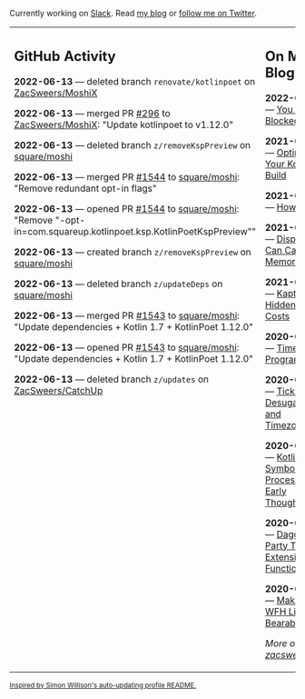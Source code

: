 Currently working on [Slack](https://slack.com/). Read [my blog](https://zacsweers.dev/) or [follow me on Twitter](https://twitter.com/ZacSweers).

<table><tr><td valign="top" width="60%">

## GitHub Activity
<!-- githubActivity starts -->
**2022-06-13** — deleted branch `renovate/kotlinpoet` on [ZacSweers/MoshiX](https://github.com/ZacSweers/MoshiX)

**2022-06-13** — merged PR [#296](https://github.com/ZacSweers/MoshiX/pull/296) to [ZacSweers/MoshiX](https://github.com/ZacSweers/MoshiX): "Update kotlinpoet to v1.12.0"

**2022-06-13** — deleted branch `z/removeKspPreview` on [square/moshi](https://github.com/square/moshi)

**2022-06-13** — merged PR [#1544](https://github.com/square/moshi/pull/1544) to [square/moshi](https://github.com/square/moshi): "Remove redundant opt-in flags"

**2022-06-13** — opened PR [#1544](https://github.com/square/moshi/pull/1544) to [square/moshi](https://github.com/square/moshi): "Remove "-opt-in=com.squareup.kotlinpoet.ksp.KotlinPoetKspPreview""

**2022-06-13** — created branch `z/removeKspPreview` on [square/moshi](https://github.com/square/moshi)

**2022-06-13** — deleted branch `z/updateDeps` on [square/moshi](https://github.com/square/moshi)

**2022-06-13** — merged PR [#1543](https://github.com/square/moshi/pull/1543) to [square/moshi](https://github.com/square/moshi): "Update dependencies + Kotlin 1.7 + KotlinPoet 1.12.0"

**2022-06-13** — opened PR [#1543](https://github.com/square/moshi/pull/1543) to [square/moshi](https://github.com/square/moshi): "Update dependencies + Kotlin 1.7 + KotlinPoet 1.12.0"

**2022-06-13** — deleted branch `z/updates` on [ZacSweers/CatchUp](https://github.com/ZacSweers/CatchUp)
<!-- githubActivity ends -->
</td><td valign="top" width="40%">

## On My Blog
<!-- blog starts -->
**2022-05-23** — [You Are Not Blocked](https://www.zacsweers.dev/you-are-not-blocked/)

**2021-07-23** — [Optimizing Your Kotlin Build](https://www.zacsweers.dev/optimizing-your-kotlin-build/)

**2021-06-14** — [How I Work](https://www.zacsweers.dev/how-i-work/)

**2021-02-02** — [Disposables Can Cause Memory Leaks](https://www.zacsweers.dev/disposables-can-cause-memory-leaks/)

**2021-01-29** — [Kapt's Hidden Test Costs](https://www.zacsweers.dev/kapts-hidden-test-costs/)

**2020-07-13** — [Time in UI Programming](https://www.zacsweers.dev/time-in-ui/)

**2020-07-08** — [Tick Tock: Desugaring and Timezones](https://www.zacsweers.dev/ticktock-desugaring-timezones/)

**2020-06-11** — [Kotlin Symbol Processing: Early Thoughts](https://www.zacsweers.dev/kotlin-symbol-processor-early-thoughts/)

**2020-05-01** — [Dagger Party Tricks: Extension Functions](https://www.zacsweers.dev/dagger-party-tricks-extension-functions/)

**2020-04-03** — [Making My WFH Life Bearable](https://www.zacsweers.dev/making-wfh-life-bearable/)
<!-- blog ends -->
_More on [zacsweers.dev](https://zacsweers.dev/)_
</td></tr></table>

<sub><a href="https://simonwillison.net/2020/Jul/10/self-updating-profile-readme/">Inspired by Simon Willison's auto-updating profile README.</a></sub>